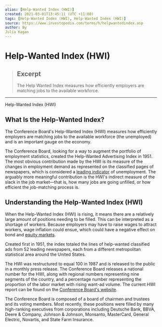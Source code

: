 ```yaml
---
alias: [Help-Wanted Index (HWI)]
created: 2021-03-01T13:45:11 (UTC +11:00)
tags: [Help-Wanted Index (HWI), Help-Wanted Index (HWI)]
source: https://www.investopedia.com/terms/h/helpwantedindex.asp
author: By
Julia Kagan
---
```


# Help-Wanted Index (HWI)

> ## Excerpt
> The Help Wanted Index measures how efficiently employers are matching jobs to the available workforce.

---

Help-Wanted Index (HWI)
## What Is the Help-Wanted Index?

The Conference Board's Help-Wanted Index (HWI) measures how efficiently employers are matching jobs to the available workforce (the unemployed) and is an important gauge on the economy.

The Conference Board, looking for a way to augment the portfolio of employment statistics, created the Help-Wanted Advertising Index in 1951. The most obvious contribution made by the HWI is its measure of the changes in employment demand as represented on the classified pages of newspapers, which is considered a [leading indicator](https://www.investopedia.com/terms/l/leadingindicator.asp) of unemployment. The arguably more meaningful contribution is the HWI's indirect measure of the slack in the job market—that is, how many jobs are going unfilled, or how efficient the job-matching process is.

## Understanding the Help-Wanted Index (HWI)

When the Help-Wanted Index (HWI) is rising, it means there are a relatively large amount of positions needing to be filled. This can be interpreted as a shortage of workers. Because employers may have to raise wages to attract workers, wage inflation could ensue, which could have a negative effect on bond and [equity markets](https://www.investopedia.com/terms/e/equitymarket.asp).

Created first in 1951, the index totaled the lines of help-wanted classified ads from 52 leading newspapers, each from a different metropolitan statistical area around the United States.

The HWI was restructured to equal 100 in 1987 and is released to the public in a monthly press release. The Conference Board releases a national number for the HWI, along with regional numbers representing nine segments of the country, and a percentage number representing the proportion of the labor market with rising want-ad volume. The current HWI report can be found on the [Conference Board's website](https://www.conference-board.org/data/).

The Conference Board is composed of a board of chairmen and trustees and its voting members. Most recently, these positions were filled by many high-ranking executives from corporations including Deutsche Bank, BBVA, Deere & Company, Johnson & Johnson, Monsanto, MasterCard, General Electric, Novartis, and State Farm Insurance.
